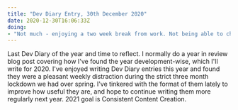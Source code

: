 ```yaml
---
title: "Dev Diary Entry, 30th December 2020"
date: 2020-12-30T16:06:33Z
doing:
- "Not much - enjoying a two week break from work. Not being able to change my scenery has meant that changing my daily routine and the things I need to think about has been important in order to give my brain a rest and chance to recharge. Therefore I've been reading novels instead of dev blogs, and creating physical photo albums instead of blog posts."
---
```


Last Dev Diary of the year and time to reflect. I normally do a year in review blog post covering how I've found the year development-wise, which I'll write for 2020. I've enjoyed writing Dev Diary entries this year and found they were a pleasant weekly distraction during the strict three month lockdown we had over spring. I've tinkered with the format of them lately to improve how useful they are, and hope to continue writing them more regularly next year. 2021 goal is Consistent Content Creation.